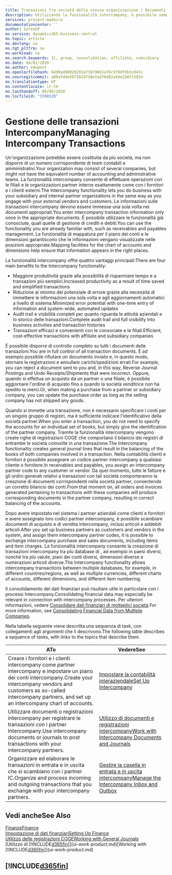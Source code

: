 ```yaml
---
title: Transazioni tra società della stessa organizzazione | Documenti Microsoft
description: Utilizzando la funzionalità intercompany, è possibile semplificare i processi aziendali e le transazioni tra società all'interno della stessa organizzazione.
services: project-madeira
documentationcenter: ''
author: SorenGP
ms.service: dynamics365-business-central
ms.topic: article
ms.devlang: na
ms.tgt_pltfrm: na
ms.workload: na
ms.search.keywords: IC, group, consolidation, affiliate, subsidiary
ms.date: 04/01/2020
ms.author: edupont
ms.openlocfilehash: 0499ad80020293e73879061a7bc5f8dfdb3c043c
ms.sourcegitcommit: a80afd4e5075018716efad76d82a54e158f1392d
ms.translationtype: HT
ms.contentlocale: it-CH
ms.lasthandoff: 09/09/2020
ms.locfileid: "3780128"
---
```

# <a name="managing-intercompany-transactions"></a><span data-ttu-id="e3f8f-103">Gestione delle transazioni Intercompany</span><span class="sxs-lookup"><span data-stu-id="e3f8f-103">Managing Intercompany Transactions</span></span>
<span data-ttu-id="e3f8f-104">Un'organizzazione potrebbe essere costituita da più società, ma non disporre di un numero corrispondente di team contabili e amministrativi.</span><span class="sxs-lookup"><span data-stu-id="e3f8f-104">Your organization may consist of several companies, but might not have the equivalent number of accounting and administrative teams.</span></span> <span data-ttu-id="e3f8f-105">La funzionalità intercompany consente di effettuare operazioni con le filiali e le organizzazioni partner interne esattamente come con i fornitori e i clienti esterni.</span><span class="sxs-lookup"><span data-stu-id="e3f8f-105">The Intercompany functionality lets you do business with your subsidiary and internal partner organizations in the same way as you engage with your external vendors and customers.</span></span> <span data-ttu-id="e3f8f-106">Le informazioni sulle transazioni intercompany devono essere immesse una sola volta nei documenti appropriati.</span><span class="sxs-lookup"><span data-stu-id="e3f8f-106">You enter intercompany transaction information only once in the appropriate documents.</span></span> <span data-ttu-id="e3f8f-107">È possibile utilizzare le funzionalità già conosciute, quali quelle di gestione di crediti e debiti.</span><span class="sxs-lookup"><span data-stu-id="e3f8f-107">You can use the functionality you are already familiar with, such as receivables and payables management.</span></span> <span data-ttu-id="e3f8f-108">Le funzionalità di mappatura per il piano dei conti e le dimensioni garantiscono che le informazioni vengano visualizzate nelle posizioni appropriate.</span><span class="sxs-lookup"><span data-stu-id="e3f8f-108">Mapping facilities for the chart of accounts and dimensions help ensure that information appears in the right places.</span></span>  

<span data-ttu-id="e3f8f-109">La funzionalità intercompany offre quattro vantaggi principali:</span><span class="sxs-lookup"><span data-stu-id="e3f8f-109">There are four main benefits to the Intercompany functionality:</span></span>  

- <span data-ttu-id="e3f8f-110">Maggiore produttività grazie alla possibilità di risparmiare tempo e a transazioni più semplici.</span><span class="sxs-lookup"><span data-stu-id="e3f8f-110">Increased productivity as a result of time saved and simplified transactions</span></span>  
- <span data-ttu-id="e3f8f-111">Riduzione al minimo del potenziale di errore grazie alla necessità di immettere le informazioni una sola volta e agli aggiornamenti automatici a livello di sistema.</span><span class="sxs-lookup"><span data-stu-id="e3f8f-111">Minimized error potential with one-time entry of information and system-wide, automated updates</span></span>  
- <span data-ttu-id="e3f8f-112">Audit trail e visibilità completi per quanto riguarda le attività aziendali e lo storico delle transazioni.</span><span class="sxs-lookup"><span data-stu-id="e3f8f-112">Complete audit trail and full visibility into business activities and transaction histories</span></span>  
- <span data-ttu-id="e3f8f-113">Transazioni efficaci e convenienti con le consociate e le filiali.</span><span class="sxs-lookup"><span data-stu-id="e3f8f-113">Efficient, cost-effective transactions with affiliate and subsidiary companies</span></span>  

<span data-ttu-id="e3f8f-114">È possibile disporre di controllo completo su tutti i documenti delle transazioni.</span><span class="sxs-lookup"><span data-stu-id="e3f8f-114">You are in full control of all transaction documents.</span></span> <span data-ttu-id="e3f8f-115">È ad esempio possibile rifiutare un documento inviato e, in questo modo, stornare le registrazioni e annullare carichi/spedizioni errati.</span><span class="sxs-lookup"><span data-stu-id="e3f8f-115">For example, you can reject a document sent to you and, in this way, Reverse Journal Postings and Undo Receipts/Shipments that were incorrect.</span></span> <span data-ttu-id="e3f8f-116">Oppure, quando si effettua un acquisto da un partner o una filiale, è possibile aggiornare l'ordine di acquisto fino a quando la società venditrice non ha spedito le merci.</span><span class="sxs-lookup"><span data-stu-id="e3f8f-116">Or, when making a purchase from a partner or subsidiary company, you can update the purchase order as long as the selling company has not shipped any goods.</span></span>  

<span data-ttu-id="e3f8f-117">Quando si immette una transazione, non è necessario specificare i conti per un singolo gruppo di registri, ma è sufficiente indicare l'identificativo della società partner.</span><span class="sxs-lookup"><span data-stu-id="e3f8f-117">When you enter a transaction, you do not need to specify the accounts for an individual set of books, but simply give the identification of the partner company.</span></span> <span data-ttu-id="e3f8f-118">Tramite la funzionalità intercompany vengono create righe di registrazioni COGE che comportano il bilancio dei registri di entrambe le società coinvolte in una transazione.</span><span class="sxs-lookup"><span data-stu-id="e3f8f-118">The Intercompany functionality creates general journal lines that result in the balancing of the books of both companies involved in a transaction.</span></span> <span data-ttu-id="e3f8f-119">Nella contabilità clienti e fornitori è possibile assegnare un codice partner intercompany a qualsiasi cliente o fornitore.</span><span class="sxs-lookup"><span data-stu-id="e3f8f-119">In receivables and payables, you assign an intercompany partner code to any customer or vendor.</span></span> <span data-ttu-id="e3f8f-120">Da quel momento, tutte le fatture e gli ordini generati relativi a transazioni con tali società comporteranno la creazione di documenti corrispondenti nella società partner, consentendo un corretto bilancio dei conti.</span><span class="sxs-lookup"><span data-stu-id="e3f8f-120">From that moment on, all orders and invoices generated pertaining to transactions with these companies will produce corresponding documents in the partner company, resulting in correct balancing of the accounts.</span></span>  

 <span data-ttu-id="e3f8f-121">Dopo avere impostato nel sistema i partner aziendali come clienti e fornitori e avere assegnato loro codici partner intercompany, è possibile scambiare documenti di acquisto e di vendita intercompany, inclusi articoli e addebiti articoli.</span><span class="sxs-lookup"><span data-stu-id="e3f8f-121">After you set up business partners as customers and vendors in the system, and assign them intercompany partner codes, it is possible to exchange intercompany purchase and sales documents, including items and item charges.</span></span> <span data-ttu-id="e3f8f-122">La funzionalità intercompany consente la creazione di transazioni intercompany tra più database di , ad esempio in paesi diversi, nonché tra più valute, piani dei conti diversi, dimensioni diverse e numerazioni articoli diverse.</span><span class="sxs-lookup"><span data-stu-id="e3f8f-122">The Intercompany functionality allows intercompany transactions between multiple databases, for example, in different countries/regions, as well as multiple currencies, different charts of accounts, different dimensions, and different item numbering.</span></span>  

<span data-ttu-id="e3f8f-123">Il consolidamento dei dati finanziari può risultare utile in particolare con i processi Intercompany.</span><span class="sxs-lookup"><span data-stu-id="e3f8f-123">Consolidating financial data may especially be relevant in connection with intercompany processes.</span></span> <span data-ttu-id="e3f8f-124">Per ulteriori informazioni, vedere [Consolidare dati finanziari di molteplici società](finance-consolidated-company-reporting.md).</span><span class="sxs-lookup"><span data-stu-id="e3f8f-124">For more information, see [Consolidating Financial Data from Multiple Companies](finance-consolidated-company-reporting.md).</span></span>

<span data-ttu-id="e3f8f-125">Nella tabella seguente viene descritta una sequenza di task, con collegamenti agli argomenti che li descrivono.</span><span class="sxs-lookup"><span data-stu-id="e3f8f-125">The following table describes a sequence of tasks, with links to the topics that describe them.</span></span>

 |<span data-ttu-id="e3f8f-126">A</span><span class="sxs-lookup"><span data-stu-id="e3f8f-126">To</span></span> |<span data-ttu-id="e3f8f-127">Vedere</span><span class="sxs-lookup"><span data-stu-id="e3f8f-127">See</span></span>|
 |---|---|
 |<span data-ttu-id="e3f8f-128">Creare i fornitori e i clienti intercompany come partner intercompany e impostare un piano dei conti intercompany.</span><span class="sxs-lookup"><span data-stu-id="e3f8f-128">Create your intercompany vendors and customers as so-called intercompany partners, and set up an intercompany chart of accounts.</span></span>|[<span data-ttu-id="e3f8f-129">Impostare la contabilità interaziendale</span><span class="sxs-lookup"><span data-stu-id="e3f8f-129">Set Up Intercompany</span></span>](intercompany-how-setup.md)|
 |<span data-ttu-id="e3f8f-130">Utilizzare documenti o registrazioni intercompany per registrare le transazioni con i partner Intercompany.</span><span class="sxs-lookup"><span data-stu-id="e3f8f-130">Use intercompany documents or journals to post transactions with your intercompany partners.</span></span>|[<span data-ttu-id="e3f8f-131">Utilizzo di documenti e registrazioni intercompany</span><span class="sxs-lookup"><span data-stu-id="e3f8f-131">Work with Intercompany Documents and Journals</span></span>](intercompany-how-work-documents-journals.md)|
 |<span data-ttu-id="e3f8f-132">Organizzare ed elaborare le transazioni in entrata e in uscita che si scambiano con i partner IC.</span><span class="sxs-lookup"><span data-stu-id="e3f8f-132">Organize and process incoming and outgoing transactions that you exchange with your intercompany partners.</span></span>|[<span data-ttu-id="e3f8f-133">Gestire la casella in entrata e in uscita intercompany</span><span class="sxs-lookup"><span data-stu-id="e3f8f-133">Manage the Intercompany Inbox and Outbox</span></span>](intercompany-how-manage-intercompany-inbox.md)|

## <a name="see-also"></a><span data-ttu-id="e3f8f-134">Vedi anche</span><span class="sxs-lookup"><span data-stu-id="e3f8f-134">See Also</span></span>
[<span data-ttu-id="e3f8f-135">Finanze</span><span class="sxs-lookup"><span data-stu-id="e3f8f-135">Finance</span></span>](finance.md)  
[<span data-ttu-id="e3f8f-136">Impostazione di dati finanziari</span><span class="sxs-lookup"><span data-stu-id="e3f8f-136">Setting Up Finance</span></span>](finance-setup-finance.md)  
[<span data-ttu-id="e3f8f-137">Utilizzo delle registrazioni COGE</span><span class="sxs-lookup"><span data-stu-id="e3f8f-137">Working with General Journals</span></span>](ui-work-general-journals.md)  
<span data-ttu-id="e3f8f-138">[Utilizzo di [!INCLUDE[d365fin](includes/d365fin_md.md)]](ui-work-product.md)</span><span class="sxs-lookup"><span data-stu-id="e3f8f-138">[Working with [!INCLUDE[d365fin](includes/d365fin_md.md)]](ui-work-product.md)</span></span>

## [!INCLUDE[d365fin](includes/free_trial_md.md)]  
